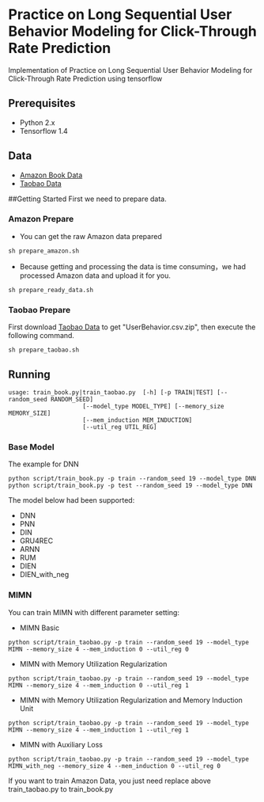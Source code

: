 # Practice on Long Sequential User Behavior Modeling for Click-Through Rate Prediction
Implementation of Practice on Long Sequential User Behavior Modeling for Click-Through Rate Prediction using tensorflow

## Prerequisites
- Python 2.x
- Tensorflow 1.4

## Data
- [Amazon Book Data](http://jmcauley.ucsd.edu/data/amazon/)<br/>
- [Taobao Data](https://tianchi.aliyun.com/dataset/dataDetail?dataId=649&userId=1)

##Getting Started
First we need to prepare data.<br/>

### Amazon Prepare
- You can get the raw Amazon data prepared<br/>
```
sh prepare_amazon.sh
```
- Because getting and processing the data is time consuming，we had processed Amazon data and upload it for you.<br/>
```
sh prepare_ready_data.sh
```

### Taobao Prepare
First download [Taobao Data](https://tianchi.aliyun.com/dataset/dataDetail?dataId=649&userId=1) 
to get "UserBehavior.csv.zip", then execute the following command.
```
sh prepare_taobao.sh
```

## Running
```
usage: train_book.py|train_taobao.py  [-h] [-p TRAIN|TEST] [--random_seed RANDOM_SEED]
                     [--model_type MODEL_TYPE] [--memory_size MEMORY_SIZE]
                     [--mem_induction MEM_INDUCTION]
                     [--util_reg UTIL_REG]
```


### Base Model
The example for DNN
```
python script/train_book.py -p train --random_seed 19 --model_type DNN
python script/train_book.py -p test --random_seed 19 --model_type DNN
```
The model below had been supported: 
- DNN 
- PNN 
- DIN
- GRU4REC
- ARNN
- RUM
- DIEN
- DIEN_with_neg

### MIMN
You can train MIMN with different parameter setting:<br/>
- MIMN Basic
```
python script/train_taobao.py -p train --random_seed 19 --model_type MIMN --memory_size 4 --mem_induction 0 --util_reg 0
```

- MIMN with Memory Utilization Regularization
```
python script/train_taobao.py -p train --random_seed 19 --model_type MIMN --memory_size 4 --mem_induction 0 --util_reg 1
```

- MIMN with Memory Utilization Regularization and Memory Induction Unit
```
python script/train_taobao.py -p train --random_seed 19 --model_type MIMN --memory_size 4 --mem_induction 1 --util_reg 1
```

- MIMN with Auxiliary Loss
```
python script/train_taobao.py -p train --random_seed 19 --model_type MIMN_with_neg --memory_size 4 --mem_induction 0 --util_reg 0
```
If you want to train Amazon Data, you just need replace above train_taobao.py to train_book.py


